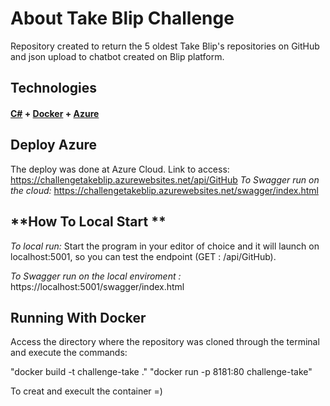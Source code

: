 # About Take Blip Challenge
Repository created to return the 5 oldest Take Blip's repositories on GitHub and json upload to chatbot created on Blip platform.


## **Technologies**

#### [C#](https://docs.microsoft.com/pt-br/dotnet/csharp/) + [Docker](https://www.docker.com/) + [Azure](https://azure.microsoft.com/pt-br/)


## Deploy Azure 
The deploy was done at Azure Cloud. Link to access: https://challengetakeblip.azurewebsites.net/api/GitHub
*To Swagger run on the cloud:* https://challengetakeblip.azurewebsites.net/swagger/index.html

## **How To Local Start **

*To local run:* Start the program in your editor of choice and it will launch on localhost:5001, so you can test the endpoint (GET : /api/GitHub).

*To Swagger run on the local enviroment :* https://localhost:5001/swagger/index.html


## **Running With Docker**

Access the directory where the repository was cloned through the terminal and execute the commands:

"docker build -t challenge-take ."
"docker run -p 8181:80 challenge-take"

To creat and execult the container =)



